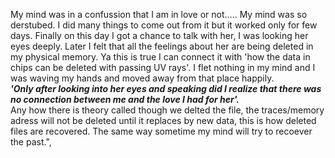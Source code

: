 My mind was in a confussion that I am in love or not..... My mind was so derstubed. I did many things to come out from it but it worked only for few days. Finally on this day I got a chance to talk with her, I was looking her eyes deeply. Later I felt that all the feelings about her are being deleted in my physical memory. Ya this is true I can connect it with 'how the data in  chips can be deleted with passing UV rays'. I flet nothing in my mind and I was waving my hands and moved away from that place happily.<br><b><i>'Only after looking into her eyes and speaking did I realize that there was no connection between me and the love I had for her'.</i></b><br>Any how there is theory called though we delted the file, the traces/memory adress will not be deleted until it replaces by new data, this is how deleted files are recovered. The same way sometime my mind will try to recoever the past.",
      